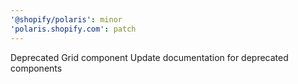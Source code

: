 ```yaml
---
'@shopify/polaris': minor
'polaris.shopify.com': patch
---
```


Deprecated Grid component
Update documentation for deprecated components
